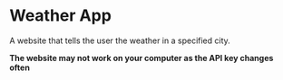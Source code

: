 <h1>Weather App</h1>
<p>A website that tells the user the weather in a specified city.</p>

**The website may not work on your computer as the API key changes often**
